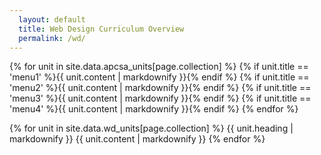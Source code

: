 ```yaml
---
  layout: default
  title: Web Design Curriculum Overview
  permalink: /wd/
---
```

{% for unit in site.data.apcsa_units[page.collection] %}
  {% if unit.title == 'menu1' %}{{ unit.content | markdownify }}{% endif %}
  {% if unit.title == 'menu2' %}{{ unit.content | markdownify }}{% endif %}
  {% if unit.title == 'menu3' %}{{ unit.content | markdownify }}{% endif %}
  {% if unit.title == 'menu4' %}{{ unit.content | markdownify }}{% endif %}
{% endfor %}
<!-- {{ site.data.wd_units.wd[1].content | markdownify }}
{{ site.data.wd_units.wd[6].content | markdownify }}
{{ site.data.wd_units.wd[10].content | markdownify }}
{{ site.data.wd_units.wd[14].content | markdownify }} -->

{% for unit in site.data.wd_units[page.collection] %}
  {{ unit.heading | markdownify }}
  {{ unit.content | markdownify }}
{% endfor %}
